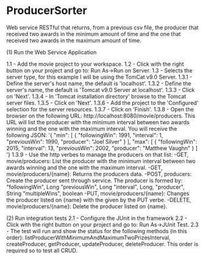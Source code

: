 
# ProducerSorter
Web service RESTful that returns, from a previous csv file, the producer that received two awards in the minimum amount of time and the one that received two awards in the maximum amount of time.


(1) Run the Web Service Application

1.1 - Add the movie project to your workspace.
1.2 - Click with the right button on your project and go to: Run As->Run on Server.
1.3 - Selects the server type, for this example I will be using the TomCat v9.0 Server.
1.3.1 - Define the server's host name, the default is 'localhost'.
1.3.2 - Define the server's name, the default is 'Tomcat v9.0 Server at localhost'.
1.3.3 - Click on 'Next'.
1.3.4 - In 'Tomcat installation directory' browse to the Tomcat server files.
1.3.5 - Click on 'Next'.
1.3.6 - Add the project to the 'Configured' selection for the server resources.
1.3.7 - Click on 'Finish'.
1.3.8 - Open the browser on the following URL: http://localhost:8080/movie/producers. This URL will list the producer with the minimum interval between two awards winning and the one with the maximum interval. You will receive the following JSON:
'{
    "min": [
        {
            "followingWin": 1991,
            "interval": 1,
            "previousWin": 1990,
            "producer": "Joel Silver"
        }
    ],
    "max": [
        {
            "followingWin": 2015,
            "interval": 13,
            "previousWin": 2002,
            "producer": "Matthew Vaughn"
        }
    ]
'}
1.3.9 - Use the http verbes to manage the producers on that list:
  -GET, movie/producers: List the producer with the minimum interval between two awards winning and the one with the maximum interval.
  -GET, movie/producers/{name}: Returns the producers data.
  -POST, producers: Create the producer sent through service. The producer is formed by:
    "followingWin", Long
    "previousWin", Long
    "interval", Long,
    "producer", String
    "multipleWins", boolean
  -PUT, movie/producers/{name}: Changes the producer listed on {name} with the given by the PUT verbe.
  -DELETE, movie/producers/{name}: Delete the producer listed on {name}.

(2) Run integration tests
2.1 - Configure the JUnit in the framework
2.2 - Click with the right button on your project and go to: Run As->JUnit Test.
2.3 - The test will run and show the status for the following methods (in this order): listProducerWithMinimumAndMaximumTwoPrizesInterval, createProducer, getProducer, updateProducer, deleteProducer. This order is required so to test all CRUD.
